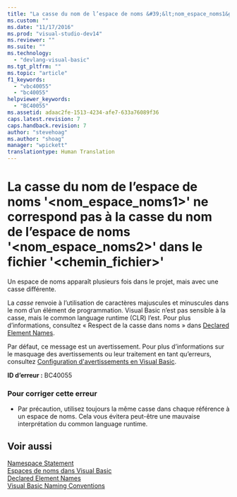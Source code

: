 ```yaml
---
title: "La casse du nom de l’espace de noms &#39;&lt;nom_espace_noms1&gt;&#39; ne correspond pas &#224; la casse du nom de l’espace de noms &#39;&lt;nom_espace_noms2&gt;&#39; dans le fichier &#39;&lt;chemin_fichier&gt;&#39; | Microsoft Docs"
ms.custom: ""
ms.date: "11/17/2016"
ms.prod: "visual-studio-dev14"
ms.reviewer: ""
ms.suite: ""
ms.technology: 
  - "devlang-visual-basic"
ms.tgt_pltfrm: ""
ms.topic: "article"
f1_keywords: 
  - "vbc40055"
  - "bc40055"
helpviewer_keywords: 
  - "BC40055"
ms.assetid: adaac2fe-1513-4234-afe7-633a76089f36
caps.latest.revision: 7
caps.handback.revision: 7
author: "stevehoag"
ms.author: "shoag"
manager: "wpickett"
translationtype: Human Translation
---
```

# La casse du nom de l’espace de noms &#39;&lt;nom_espace_noms1&gt;&#39; ne correspond pas &#224; la casse du nom de l’espace de noms &#39;&lt;nom_espace_noms2&gt;&#39; dans le fichier &#39;&lt;chemin_fichier&gt;&#39;
Un espace de noms apparaît plusieurs fois dans le projet, mais avec une casse différente.  
  
 La *casse* renvoie à l’utilisation de caractères majuscules et minuscules dans le nom d’un élément de programmation. Visual Basic n’est pas sensible à la casse, mais le common language runtime \(CLR\) l’est. Pour plus d’informations, consultez « Respect de la casse dans noms » dans [Declared Element Names](../../visual-basic/programming-guide/language-features/declared-elements/declared-element-names.md).  
  
 Par défaut, ce message est un avertissement. Pour plus d’informations sur le masquage des avertissements ou leur traitement en tant qu’erreurs, consultez [Configuration d'avertissements en Visual Basic](/visual-studio/ide/configuring-warnings-in-visual-basic).  
  
 **ID d’erreur :** BC40055  
  
### Pour corriger cette erreur  
  
-   Par précaution, utilisez toujours la même casse dans chaque référence à un espace de noms. Cela vous évitera peut\-être une mauvaise interprétation du common language runtime.  
  
## Voir aussi  
 [Namespace Statement](../../visual-basic/language-reference/statements/namespace-statement.md)   
 [Espaces de noms dans Visual Basic](../../visual-basic/programming-guide/program-structure/namespaces.md)   
 [Declared Element Names](../../visual-basic/programming-guide/language-features/declared-elements/declared-element-names.md)   
 [Visual Basic Naming Conventions](../../visual-basic/programming-guide/program-structure/naming-conventions.md)